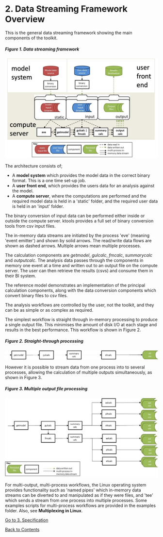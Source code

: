 # 2. Data Streaming Framework Overview

This is the general data streaming framework showing the main components of the toolkit.

##### Figure 1. Data streaming framework
![alt text](../img/DataStreamingFramework.jpg "Data Streaming Framework")

The architecture consists of;

* A **model system** which provides the model data in the correct binary format.  This is a one time set-up job.
* A **user front end**, which provides the users data for an analysis against the model.
* A **compute server**, where the computations are performed and the required model data is held in a 'static' folder, and the required user data is held in an 'input' folder.

The binary conversion of input data can be performed either inside or outside the compute server. ktools provides a full set of binary conversion tools from csv input files.

The in-memory data streams are initiated by the process 'eve' (meaning 'event emitter') and shown by solid arrows. The read/write data flows are shown as dashed arrows. Multiple arrows mean multiple processes. 

The calculation components are *getmodel*, *gulcalc*, *fmcalc*, *summarycalc* and *outputcalc*. The analysis data passes through the components in memory one event at a time and written out to an output file on the compute server.  The user can then retrieve the results (csvs) and consume them in their BI system.

The reference model demonstrates an implementation of the principal calculation components, along with the data conversion components which convert binary files to csv files. 

The analysis workflows are controlled by the user, not the toolkit, and they can be as simple or as complex as required.

The simplest workflow is straight through in-memory processing to produce a single output file.  This minimises the amount of disk I/O at each stage and results in the best performance. This workflow is shown in Figure 2.

##### Figure 2. Straight-through processing
![alt text](../img/SingleOutput.jpg "Straight-through processing")

However it is possible to stream data from one process into to several processes, allowing the calculation of multiple outputs simultaneously, as shown in Figure 3.

##### Figure 3. Multiple output file processing
![alt text](../img/MultipleOutput1.jpg "Multiple output file processing")

For multi-output, multi-process workflows, the Linux operating system provides functionality such as 'named pipes' which in-memory data streams can be diverted to and manipulated as if they were files, and 'tee' which sends a stream from one process into multiple processes.  Some examples scripts for multi-process workflows are provided in the examples folder. Also, see **Multiplexing in Linux**.


[Go to 3. Specification](Specification.md)

[Back to Contents](Contents.md)

